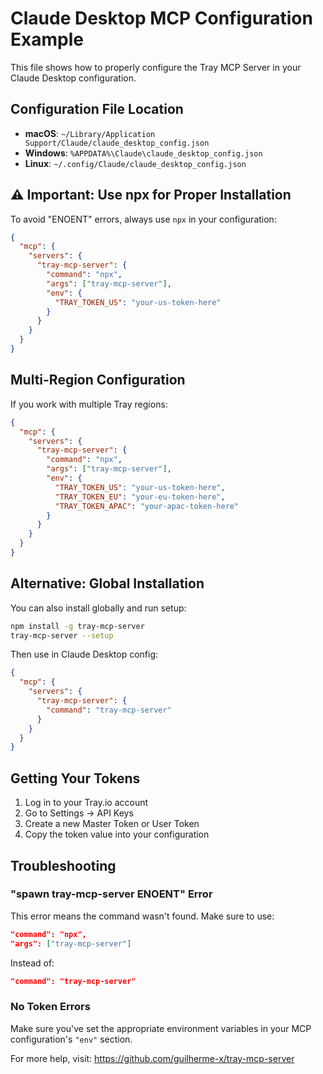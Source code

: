 # Claude Desktop MCP Configuration Example

This file shows how to properly configure the Tray MCP Server in your Claude Desktop configuration.

## Configuration File Location

- **macOS**: `~/Library/Application Support/Claude/claude_desktop_config.json`
- **Windows**: `%APPDATA%\Claude\claude_desktop_config.json`
- **Linux**: `~/.config/Claude/claude_desktop_config.json`

## ⚠️ Important: Use npx for Proper Installation

To avoid "ENOENT" errors, always use `npx` in your configuration:

```json
{
  "mcp": {
    "servers": {
      "tray-mcp-server": {
        "command": "npx",
        "args": ["tray-mcp-server"],
        "env": {
          "TRAY_TOKEN_US": "your-us-token-here"
        }
      }
    }
  }
}
```

## Multi-Region Configuration

If you work with multiple Tray regions:

```json
{
  "mcp": {
    "servers": {
      "tray-mcp-server": {
        "command": "npx",
        "args": ["tray-mcp-server"],
        "env": {
          "TRAY_TOKEN_US": "your-us-token-here",
          "TRAY_TOKEN_EU": "your-eu-token-here",
          "TRAY_TOKEN_APAC": "your-apac-token-here"
        }
      }
    }
  }
}
```

## Alternative: Global Installation

You can also install globally and run setup:

```bash
npm install -g tray-mcp-server
tray-mcp-server --setup
```

Then use in Claude Desktop config:

```json
{
  "mcp": {
    "servers": {
      "tray-mcp-server": {
        "command": "tray-mcp-server"
      }
    }
  }
}
```

## Getting Your Tokens

1. Log in to your Tray.io account
2. Go to Settings → API Keys
3. Create a new Master Token or User Token
4. Copy the token value into your configuration

## Troubleshooting

### "spawn tray-mcp-server ENOENT" Error

This error means the command wasn't found. Make sure to use:

```json
"command": "npx",
"args": ["tray-mcp-server"]
```

Instead of:

```json
"command": "tray-mcp-server"
```

### No Token Errors

Make sure you've set the appropriate environment variables in your MCP configuration's `"env"` section.

For more help, visit: https://github.com/guilherme-x/tray-mcp-server
